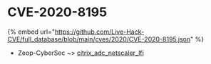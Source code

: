 # CVE-2020-8195
{% embed url="https://github.com/Live-Hack-CVE/full_database/blob/main/cves/2020/CVE-2020-8195.json" %}

* Zeop-CyberSec ~> [citrix_adc_netscaler_lfi](https://www.alice-snow.ru/2020/database/cve-2020-8195/citrix_adc_netscaler_lfi-zeop-cybersec)